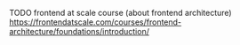 TODO frontend at scale course (about frontend architecture)
https://frontendatscale.com/courses/frontend-architecture/foundations/introduction/
